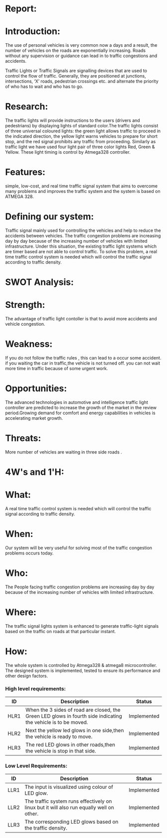 # Report:
# Introduction:

The use of personal vehicles is very common now a days and a result, the number of vehicles on the roads are exponentially increasing. Roads without any supervision or guidance can lead in to traffic congestions and accidents.

Traffic Lights or Traffic Signals are signalling devices that are used to control the flow of traffic. Generally, they are positioned at junctions, intersections, ‘X’ roads, pedestrian crossings etc. and alternate the priority of who has to wait and who has to go.

# Research:
The traffic lights will provide instructions to the users (drivers and pedestrians) by displaying lights of standard color.The traffic lights consist of three universal coloured lights: the green light allows traffic to proceed in the indicated direction, the yellow light warns vehicles to prepare for short stop, and the red signal prohibits any traffic from proceeding. Similarly as traffic light we have used four light pair of three color lights Red, Green & Yellow. These light timing is control by Atmega328 controller.

# Features:
simple, low-cost, and real time traffic signal system that aims to overcome many problems and improves the traffic system and the system is based on ATMEGA 328.

# Defining our system:
Traffic signal mainly used for controlling the vehicles and help to reduce the accidents between vehicles. The traffic congestion problems are increasing day by day because of the increasing number of vehicles with limited infrastructure. Under this situation, the existing traffic light systems which are timer based are not able to control traffic. To solve this problem, a real time traffic control system is needed which will control the traffic signal according to traffic density.

# SWOT Analysis:

# Strength:
The advantage of traffic light contoller is that to avoid more accidents and vehicle congestion.

# Weakness:
If you do not follow the traffic rules , this can lead to a occur some accident. if you waiting the car in traffic,the vehicle is not turned off. you can not wait more time in traffic because of some urgent work.

# Opportunities:
The advanced technologies in automotive and intelligence traffic light controller are predicted to increase the growth of the market in the review period.Growing demand for comfort and energy capabilities in vehicles is accelerating market growth.

# Threats:
More number of vehicles are waiting in three side roads .

# 4W's and 1'H:

# What:
A real time traffic control system is needed which will control the traffic signal according to traffic density.

# When:
Our system will be very useful for solving most of the traffic congestion problems occurs today.

# Who:
The People facing traffic congestion problems are increasing day by day because of the increasing number of vehicles with limited infrastructure.

# Where:
The traffic signal lights system is enhanced to generate traffic-light signals based on the traffic on roads at that particular instant.

# How:
The whole system is controlled by Atmega328 & atmega8 microcontroller. The designed system is implemented, tested to ensure its performance and other design factors.

### High level requirements:
| ID | Description | Status |
| --- | ------ | --- |
| HLR1 | When the 3 sides of road are closed, the Green LED glows in fourth side indicating the vehicle is to be moved. | Implemented |
| HLR2 | Next the yellow led glows in one side,then the vehicle is ready to move. | Implemented |
| HLR3 | The red LED glows in other roads,then the vehicle is stop in that side. | Implemented |


### Low Level Requirements:
| ID | Description | Status |
| --- | ------ | --- |
| LLR1 | The input is visualized using colour of LED glow. | Implemented |
| LLR2 | The traffic system runs effectively on linux but it will also run equally well on other. | Implemented |
| LLR3 | The corresponding LED glows based on the traffic density. | Implemented |
